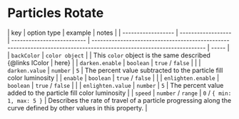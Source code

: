 # Particles Rotate

| key                | option type        | example                    | notes                                                                                                                 |
| ------------------ | ------------------ | -------------------------- | --------------------------------------------------------------------------------------------------------------------- | ----- |
| `backColor`        | `color object`     |                            | This `color` object is the same described {@links IColor                                                              | here} |
| `darken.enable`    | `boolean`          | `true` / `false`           |                                                                                                                       |
| `darken.value`     | `number`           | `5`                        | The percent value subtracted to the particle fill color luminosity                                                    |
| `enable`           | `boolean`          | `true` / `false`           |                                                                                                                       |
| `enlighten.enable` | `boolean`          | `true` / `false`           |                                                                                                                       |
| `enlighten.value`  | `number`           | `5`                        | The percent value added to the particle fill color luminosity                                                         |
| `speed`            | `number` / `range` | `0` / `{ min: 1, max: 5 }` | Describes the rate of travel of a particle progressing along the <br> curve defined by other values in this property. |
